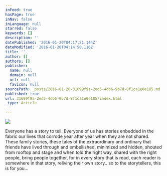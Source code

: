 ```yaml
---
inFeed: true
hasPage: true
inNav: false
inLanguage: null
starred: false
keywords: []
description: ''
datePublished: '2016-01-20T04:17:21.144Z'
dateModified: '2016-01-20T04:14:58.116Z'
title: ''
author: []
authors: []
publisher:
  name: null
  domain: null
  url: null
  favicon: null
sourcePath: _posts/2016-01-20-31699f9a-2ed5-4db6-9b7d-8f1ca1e0e185.md
published: true
url: 31699f9a-2ed5-4db6-9b7d-8f1ca1e0e185/index.html
_type: Article

---
```

![](https://the-grid-user-content.s3-us-west-2.amazonaws.com/b5ab404e-6c07-419e-87e9-cdd9aa9fb27f.jpg)

Everyone has a story to tell. Everyone of us has stories enbedded in the fabric our lives that corrode year after year when they are not shared. These family stories, these tales of the extraordinary and ordinary that friends have lived through and embellished, minimized and hidden, shouted from rooftop and stage and when told the right way, shared with the right people, bring people together, for in every story that is read, each reader is somewhere in that story, reliving their own story.. so to the storytellers, this is for you...